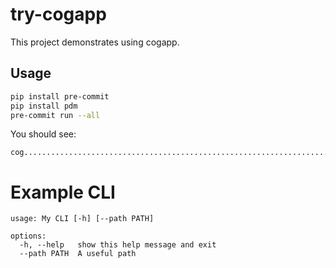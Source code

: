 # try-cogapp

This project demonstrates using cogapp.

## Usage

```bash
pip install pre-commit
pip install pdm
pre-commit run --all
```

You should see:

```
cog......................................................................Passed
```

# Example CLI


<!-- [[[cog
import cog
import argparse
import src.try_cogapp.main

HELP_WIDTH = 80
parser = src.try_cogapp.main.create_parser()
formatter = lambda prog: argparse.RawTextHelpFormatter(prog, width=HELP_WIDTH)
parser.formatter_class = formatter
help_msg = parser.format_help().strip()
cog.out(f"""
```
{help_msg}
```
""")
]]] -->

```
usage: My CLI [-h] [--path PATH]

options:
  -h, --help   show this help message and exit
  --path PATH  A useful path
```
<!-- [[[end]]] -->
